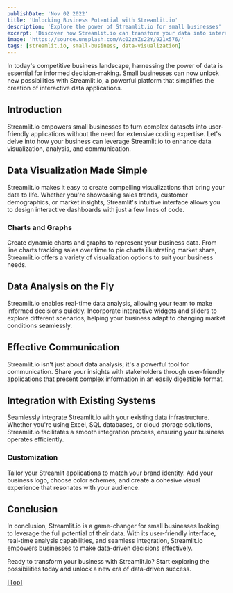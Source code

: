 ```yaml
---
publishDate: 'Nov 02 2022'
title: 'Unlocking Business Potential with Streamlit.io'
description: 'Explore the power of Streamlit.io for small businesses'
excerpt: 'Discover how Streamlit.io can transform your data into interactive insights for business success.'
image: 'https://source.unsplash.com/Ac02zYZs22Y/921x576/'
tags: [streamlit.io, small-business, data-visualization]
---
```


In today's competitive business landscape, harnessing the power of data is essential for informed decision-making. Small businesses can now unlock new possibilities with Streamlit.io, a powerful platform that simplifies the creation of interactive data applications.

## <a name="Introduction"></a>Introduction

Streamlit.io empowers small businesses to turn complex datasets into user-friendly applications without the need for extensive coding expertise. Let's delve into how your business can leverage Streamlit.io to enhance data visualization, analysis, and communication.

## <a name="Headings"></a>Data Visualization Made Simple

Streamlit.io makes it easy to create compelling visualizations that bring your data to life. Whether you're showcasing sales trends, customer demographics, or market insights, Streamlit's intuitive interface allows you to design interactive dashboards with just a few lines of code.

### <a name="Charts"></a>Charts and Graphs

Create dynamic charts and graphs to represent your business data. From line charts tracking sales over time to pie charts illustrating market share, Streamlit.io offers a variety of visualization options to suit your business needs.

## <a name="Analysis"></a>Data Analysis on the Fly

Streamlit.io enables real-time data analysis, allowing your team to make informed decisions quickly. Incorporate interactive widgets and sliders to explore different scenarios, helping your business adapt to changing market conditions seamlessly.

## <a name="Communication"></a>Effective Communication

Streamlit.io isn't just about data analysis; it's a powerful tool for communication. Share your insights with stakeholders through user-friendly applications that present complex information in an easily digestible format.

## <a name="Integration"></a>Integration with Existing Systems

Seamlessly integrate Streamlit.io with your existing data infrastructure. Whether you're using Excel, SQL databases, or cloud storage solutions, Streamlit.io facilitates a smooth integration process, ensuring your business operates efficiently.

### <a name="Customization"></a>Customization

Tailor your Streamlit applications to match your brand identity. Add your business logo, choose color schemes, and create a cohesive visual experience that resonates with your audience.

## <a name="Conclusion"></a>Conclusion

In conclusion, Streamlit.io is a game-changer for small businesses looking to leverage the full potential of their data. With its user-friendly interface, real-time analysis capabilities, and seamless integration, Streamlit.io empowers businesses to make data-driven decisions effectively.

Ready to transform your business with Streamlit.io? Start exploring the possibilities today and unlock a new era of data-driven success.

[[Top]](#top)
